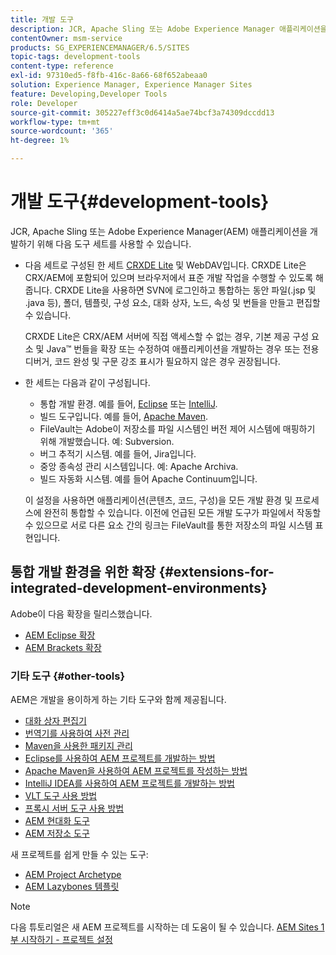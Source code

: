 ```yaml
---
title: 개발 도구
description: JCR, Apache Sling 또는 Adobe Experience Manager 애플리케이션을 개발하기 위해 몇 가지 도구 세트를 사용할 수 있습니다.
contentOwner: msm-service
products: SG_EXPERIENCEMANAGER/6.5/SITES
topic-tags: development-tools
content-type: reference
exl-id: 97310ed5-f8fb-416c-8a66-68f652abeaa0
solution: Experience Manager, Experience Manager Sites
feature: Developing,Developer Tools
role: Developer
source-git-commit: 305227eff3c0d6414a5ae74bcf3a74309dccdd13
workflow-type: tm+mt
source-wordcount: '365'
ht-degree: 1%

---
```


# 개발 도구{#development-tools}

JCR, Apache Sling 또는 Adobe Experience Manager(AEM) 애플리케이션을 개발하기 위해 다음 도구 세트를 사용할 수 있습니다.

* 다음 세트로 구성된 한 세트 [CRXDE Lite](/help/sites-developing/developing-with-crxde-lite.md) 및 WebDAV입니다. CRXDE Lite은 CRX/AEM에 포함되어 있으며 브라우저에서 표준 개발 작업을 수행할 수 있도록 해줍니다. CRXDE Lite을 사용하면 SVN에 로그인하고 통합하는 동안 파일(.jsp 및 .java 등), 폴더, 템플릿, 구성 요소, 대화 상자, 노드, 속성 및 번들을 만들고 편집할 수 있습니다.

  CRXDE Lite은 CRX/AEM 서버에 직접 액세스할 수 없는 경우, 기본 제공 구성 요소 및 Java™ 번들을 확장 또는 수정하여 애플리케이션을 개발하는 경우 또는 전용 디버거, 코드 완성 및 구문 강조 표시가 필요하지 않은 경우 권장됩니다.

* 한 세트는 다음과 같이 구성됩니다.
   * 통합 개발 환경. 예를 들어, [Eclipse](/help/sites-developing/howto-projects-eclipse.md) 또는 [IntelliJ](/help/sites-developing/ht-intellij.md).
   * 빌드 도구입니다. 예를 들어, [Apache Maven](/help/sites-developing/ht-projects-maven.md).
   * FileVault는 Adobe이 저장소를 파일 시스템인 버전 제어 시스템에 매핑하기 위해 개발했습니다. 예: Subversion.
   * 버그 추적기 시스템. 예를 들어, Jira입니다.
   * 중앙 종속성 관리 시스템입니다. 예: Apache Archiva.
   * 빌드 자동화 시스템. 예를 들어 Apache Continuum입니다.

  이 설정을 사용하면 애플리케이션(콘텐츠, 코드, 구성)을 모든 개발 환경 및 프로세스에 완전히 통합할 수 있습니다. 이전에 언급된 모든 개발 도구가 파일에서 작동할 수 있으므로 서로 다른 요소 간의 링크는 FileVault를 통한 저장소의 파일 시스템 표현입니다.

## 통합 개발 환경을 위한 확장 {#extensions-for-integrated-development-environments}

Adobe이 다음 확장을 릴리스했습니다.

* [AEM Eclipse 확장](/help/sites-developing/aem-eclipse.md)
* [AEM Brackets 확장](/help/sites-developing/aem-brackets.md)

### 기타 도구 {#other-tools}

AEM은 개발을 용이하게 하는 기타 도구와 함께 제공됩니다.

* [대화 상자 편집기](/help/sites-developing/dialog-editor.md)
* [번역기를 사용하여 사전 관리](/help/sites-developing/i18n-translator.md)
* [Maven을 사용한 패키지 관리](/help/sites-developing/vlt-mavenplugin.md)
* [Eclipse를 사용하여 AEM 프로젝트를 개발하는 방법](/help/sites-developing/howto-projects-eclipse.md)
* [Apache Maven을 사용하여 AEM 프로젝트를 작성하는 방법](/help/sites-developing/ht-projects-maven.md)
* [IntelliJ IDEA를 사용하여 AEM 프로젝트를 개발하는 방법](/help/sites-developing/ht-intellij.md)
* [VLT 도구 사용 방법](/help/sites-developing/ht-vlttool.md)
* [프록시 서버 도구 사용 방법](/help/sites-developing/ht-proxy-server.md)
* [AEM 현대화 도구](/help/sites-developing/modernization-tools.md)
* [AEM 저장소 도구](/help/sites-developing/aem-repo-tool.md)

새 프로젝트를 쉽게 만들 수 있는 도구:

* [AEM Project Archetype](https://github.com/adobe/aem-project-archetype)
* [AEM Lazybones 템플릿](https://github.com/Adobe-Consulting-Services/lazybones-aem-templates)

>[!NOTE]
>
>다음 튜토리얼은 새 AEM 프로젝트를 시작하는 데 도움이 될 수 있습니다.
>[AEM Sites 1부 시작하기 - 프로젝트 설정](https://helpx.adobe.com/experience-manager/kt/sites/using/getting-started-wknd-tutorial-develop/part1.html)

